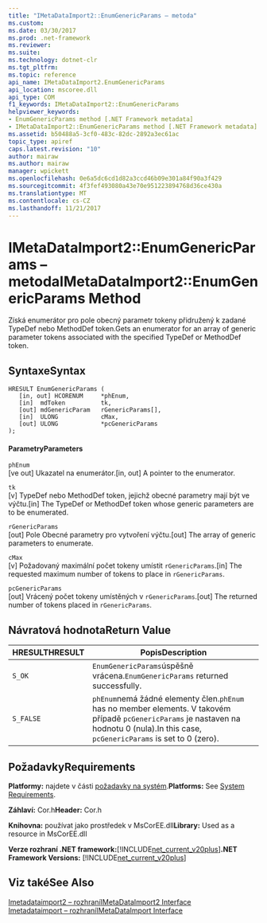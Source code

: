 ```yaml
---
title: "IMetaDataImport2::EnumGenericParams – metoda"
ms.custom: 
ms.date: 03/30/2017
ms.prod: .net-framework
ms.reviewer: 
ms.suite: 
ms.technology: dotnet-clr
ms.tgt_pltfrm: 
ms.topic: reference
api_name: IMetaDataImport2.EnumGenericParams
api_location: mscoree.dll
api_type: COM
f1_keywords: IMetaDataImport2::EnumGenericParams
helpviewer_keywords:
- EnumGenericParams method [.NET Framework metadata]
- IMetaDataImport2::EnumGenericParams method [.NET Framework metadata]
ms.assetid: b50488a5-3cf0-483c-82dc-2892a3ec61ac
topic_type: apiref
caps.latest.revision: "10"
author: mairaw
ms.author: mairaw
manager: wpickett
ms.openlocfilehash: 0e6a5dc6cd1d82a3ccd46b09e301a84f90a3f429
ms.sourcegitcommit: 4f3fef493080a43e70e951223894768d36ce430a
ms.translationtype: MT
ms.contentlocale: cs-CZ
ms.lasthandoff: 11/21/2017
---
```

# <a name="imetadataimport2enumgenericparams-method"></a><span data-ttu-id="f428f-102">IMetaDataImport2::EnumGenericParams – metoda</span><span class="sxs-lookup"><span data-stu-id="f428f-102">IMetaDataImport2::EnumGenericParams Method</span></span>
<span data-ttu-id="f428f-103">Získá enumerátor pro pole obecný parametr tokeny přidružený k zadané TypeDef nebo MethodDef token.</span><span class="sxs-lookup"><span data-stu-id="f428f-103">Gets an enumerator for an array of generic parameter tokens associated with the specified TypeDef or MethodDef token.</span></span>  
  
## <a name="syntax"></a><span data-ttu-id="f428f-104">Syntaxe</span><span class="sxs-lookup"><span data-stu-id="f428f-104">Syntax</span></span>  
  
```  
HRESULT EnumGenericParams (  
   [in, out] HCORENUM     *phEnum,   
   [in]  mdToken          tk,  
   [out] mdGenericParam   rGenericParams[],   
   [in]  ULONG            cMax,   
   [out] ULONG            *pcGenericParams  
);  
```  
  
#### <a name="parameters"></a><span data-ttu-id="f428f-105">Parametry</span><span class="sxs-lookup"><span data-stu-id="f428f-105">Parameters</span></span>  
 `phEnum`  
 <span data-ttu-id="f428f-106">[ve out] Ukazatel na enumerátor.</span><span class="sxs-lookup"><span data-stu-id="f428f-106">[in, out] A pointer to the enumerator.</span></span>  
  
 `tk`  
 <span data-ttu-id="f428f-107">[v] TypeDef nebo MethodDef token, jejichž obecné parametry mají být ve výčtu.</span><span class="sxs-lookup"><span data-stu-id="f428f-107">[in] The TypeDef or MethodDef token whose generic parameters are to be enumerated.</span></span>  
  
 `rGenericParams`  
 <span data-ttu-id="f428f-108">[out] Pole Obecné parametry pro vytvoření výčtu.</span><span class="sxs-lookup"><span data-stu-id="f428f-108">[out] The array of generic parameters to enumerate.</span></span>  
  
 `cMax`  
 <span data-ttu-id="f428f-109">[v] Požadovaný maximální počet tokeny umístit `rGenericParams`.</span><span class="sxs-lookup"><span data-stu-id="f428f-109">[in] The requested maximum number of tokens to place in `rGenericParams`.</span></span>  
  
 `pcGenericParams`  
 <span data-ttu-id="f428f-110">[out] Vrácený počet tokeny umístěných v `rGenericParams`.</span><span class="sxs-lookup"><span data-stu-id="f428f-110">[out] The returned number of tokens placed in `rGenericParams`.</span></span>  
  
## <a name="return-value"></a><span data-ttu-id="f428f-111">Návratová hodnota</span><span class="sxs-lookup"><span data-stu-id="f428f-111">Return Value</span></span>  
  
|<span data-ttu-id="f428f-112">HRESULT</span><span class="sxs-lookup"><span data-stu-id="f428f-112">HRESULT</span></span>|<span data-ttu-id="f428f-113">Popis</span><span class="sxs-lookup"><span data-stu-id="f428f-113">Description</span></span>|  
|-------------|-----------------|  
|`S_OK`|<span data-ttu-id="f428f-114">`EnumGenericParams`úspěšně vrácena.</span><span class="sxs-lookup"><span data-stu-id="f428f-114">`EnumGenericParams` returned successfully.</span></span>|  
|`S_FALSE`|<span data-ttu-id="f428f-115">`phEnum`nemá žádné elementy člen.</span><span class="sxs-lookup"><span data-stu-id="f428f-115">`phEnum` has no member elements.</span></span> <span data-ttu-id="f428f-116">V takovém případě `pcGenericParams` je nastaven na hodnotu 0 (nula).</span><span class="sxs-lookup"><span data-stu-id="f428f-116">In this case, `pcGenericParams` is set to 0 (zero).</span></span>|  
  
## <a name="requirements"></a><span data-ttu-id="f428f-117">Požadavky</span><span class="sxs-lookup"><span data-stu-id="f428f-117">Requirements</span></span>  
 <span data-ttu-id="f428f-118">**Platformy:** najdete v části [požadavky na systém](../../../../docs/framework/get-started/system-requirements.md).</span><span class="sxs-lookup"><span data-stu-id="f428f-118">**Platforms:** See [System Requirements](../../../../docs/framework/get-started/system-requirements.md).</span></span>  
  
 <span data-ttu-id="f428f-119">**Záhlaví:** Cor.h</span><span class="sxs-lookup"><span data-stu-id="f428f-119">**Header:** Cor.h</span></span>  
  
 <span data-ttu-id="f428f-120">**Knihovna:** používat jako prostředek v MsCorEE.dll</span><span class="sxs-lookup"><span data-stu-id="f428f-120">**Library:** Used as a resource in MsCorEE.dll</span></span>  
  
 <span data-ttu-id="f428f-121">**Verze rozhraní .NET framework:**[!INCLUDE[net_current_v20plus](../../../../includes/net-current-v20plus-md.md)]</span><span class="sxs-lookup"><span data-stu-id="f428f-121">**.NET Framework Versions:** [!INCLUDE[net_current_v20plus](../../../../includes/net-current-v20plus-md.md)]</span></span>  
  
## <a name="see-also"></a><span data-ttu-id="f428f-122">Viz také</span><span class="sxs-lookup"><span data-stu-id="f428f-122">See Also</span></span>  
 [<span data-ttu-id="f428f-123">Imetadataimport2 – rozhraní</span><span class="sxs-lookup"><span data-stu-id="f428f-123">IMetaDataImport2 Interface</span></span>](../../../../docs/framework/unmanaged-api/metadata/imetadataimport2-interface.md)  
 [<span data-ttu-id="f428f-124">Imetadataimport – rozhraní</span><span class="sxs-lookup"><span data-stu-id="f428f-124">IMetaDataImport Interface</span></span>](../../../../docs/framework/unmanaged-api/metadata/imetadataimport-interface.md)
